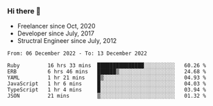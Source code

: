 ### Hi there 👋

- Freelancer since Oct, 2020
- Developer since July, 2017
- Structral Engineer since July, 2012

<!--START_SECTION:waka-->

```text
From: 06 December 2022 - To: 13 December 2022

Ruby         16 hrs 33 mins  ███████████████░░░░░░░░░░   60.26 %
ERB          6 hrs 46 mins   ██████▒░░░░░░░░░░░░░░░░░░   24.68 %
YAML         1 hr 21 mins    █▒░░░░░░░░░░░░░░░░░░░░░░░   04.93 %
JavaScript   1 hr 6 mins     █░░░░░░░░░░░░░░░░░░░░░░░░   04.03 %
TypeScript   1 hr 4 mins     █░░░░░░░░░░░░░░░░░░░░░░░░   03.94 %
JSON         21 mins         ▒░░░░░░░░░░░░░░░░░░░░░░░░   01.32 %
```

<!--END_SECTION:waka-->

